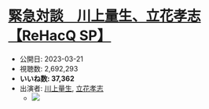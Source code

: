 # [緊急対談　川上量生、立花孝志【ReHacQ SP】](https://www.youtube.com/watch?v=KPwDlYmzEIA)
-   公開日: 2023-03-21
-   視聴数: 2,692,293
-   **いいね数: 37,362**
-   出演者: [川上量生](/rehacq_fan/people/川上量生 "wikilink"), [立花孝志](/rehacq_fan/people/立花孝志 "wikilink")
    - [![](https://img.youtube.com/vi/KPwDlYmzEIA/hqdefault.jpg)](https://www.youtube.com/watch?v=KPwDlYmzEIA)
